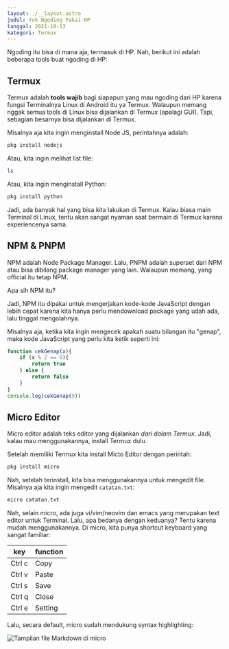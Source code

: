 ```yaml
---
layout: ./__layout.astro
judul: Yuk Ngoding Pakai HP
tanggal: 2021-10-13
kategori: Termux
---
```


Ngoding itu bisa di mana aja, termasuk di HP. Nah, berikut ini adalah beberapa tools buat ngoding di HP:

## Termux

Termux adalah **tools wajib** bagi siapapun yang mau ngoding dari HP karena fungsi Terminalnya Linux di Android itu ya Termux. Walaupun memang nggak semua tools di Linux bisa dijalankan di Termux (apalagi GUI). Tapi, sebagian besarnya bisa dijalankan di Termux.

Misalnya aja kita ingin menginstall Node JS, perintahnya adalah:

```bash
pkg install nodejs
```

Atau, kita ingin melihat list file:

```bash
ls
```

Atau, kita ingin menginstall Python:

```bash
pkg install python
```

Jadi, ada banyak hal yang bisa kita lakukan di Termux. Kalau biasa main Terminal di Linux, tentu akan sangat nyaman saat bermain di Termux karena experiencenya sama.

## NPM & PNPM

NPM adalah Node Package Manager. Lalu, PNPM adalah superset dari NPM atau bisa dibilang package manager yang lain. Walaupun memang, yang official itu tetap NPM.

Apa sih NPM itu?

Jadi, NPM itu dipakai untuk mengerjakan kode-kode JavaScript dengan lebih cepat karena kita hanya perlu mendownload package yang udah ada, lalu tinggal mengolahnya.

Misalnya aja, ketika kita ingin mengecek apakah suatu bilangan itu "genap", maka kode JavaScript yang perlu kita ketik seperti ini:

```javascript
function cekGenap(x){
	if (x % 2 == 0){
		return true
	} else {
		return false
	}
}
console.log(cekGenap(5))
```

## Micro Editor

Micro editor adalah teks editor yang dijalankan _dari dalam Termux_. Jadi, kalau mau menggunakannya, install Termux dulu.

Setelah memiliki Termux kita install Micto Editor dengan perintah:

```bash
pkg install micro
```

Nah, setelah terinstall, kita bisa menggunakannya untuk mengedit file. Misalnya aja kita ingin mengedit `catatan.txt`:

```bash
micro catatan.txt
```

Nah, selain micro, ada juga vi/vim/neovim dan emacs yang merupakan text editor untuk Terminal. Lalu, apa bedanya dengan keduanya? Tentu karena mudah menggunakannya. Di micro, kita punya shortcut keyboard yang sangat familiar:

| key | function |
|---|---|
| Ctrl c | Copy |
| Ctrl v | Paste |
| Ctrl s | Save |
| Ctrl q | Close |
| Ctrl e | Setting |

Lalu, secara default, micro sudah mendukung syntax highlighting:

![Tampilan file Markdown di micro](https://i.ibb.co/sQvQYsY/Screenshot-2021-10-13-11-41-08-50.png)
